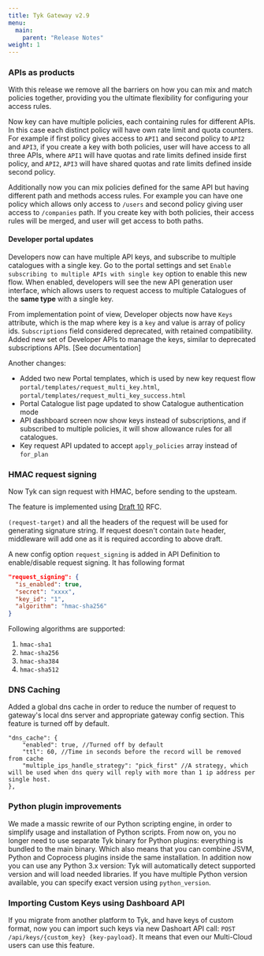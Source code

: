 ```yaml
---
title: Tyk Gateway v2.9
menu:
  main:
    parent: "Release Notes"
weight: 1
---
```


### APIs as products

With this release we remove all the barriers on how you can mix and match policies together, providing you the ultimate flexibility for configuring your access rules.

Now key can have multiple policies, each containing rules for different APIs. In this case each distinct policy will have own rate limit and quota counters. For example if first policy gives access to `API1` and second policy to `API2` and `API3`, if you create a key with both policies, user will have access to all three APIs, where `API1` will have quotas and rate limits defined inside first policy, and `API2`, `API3` will have shared quotas and rate limits defined inside second policy.

Additionally now you can mix policies defined for the same API but having different path and methods access rules. For example you can have one policy which allows only access to `/users`  and second policy giving user access to `/companies` path. If you create key with both policies, their access rules will be merged, and user will get access to both paths.

#### Developer portal updates

Developers now can have multiple API keys, and subscribe to multiple catalogues with a single key. Go to the portal settings and set `Enable subscribing to multiple APIs with single key` option to enable this new flow. When enabled, developers will see the new API generation user interface, which allows users to request access to multiple Catalogues of the **same type**  with a single key. 

From implementation point of view, Developer objects now have  `Keys` attribute, which is the map where key is a `key` and value is array of policy ids. `Subscriptions` field considered deprecated, with retained compatibility. Added new set of Developer APIs to manage the keys, similar to deprecated subscriptions APIs. [See documentation]

Another changes:
- Added two new Portal templates, which is used by new key request flow  `portal/templates/request_multi_key.html`, `portal/templates/request_multi_key_success.html`
- Portal Catalogue list page updated to show Catalogue authentication mode
- API dashboard screen now show keys instead of subscriptions, and if subscribed to multiple policies, it will show allowance rules for all catalogues.
- Key request API updated to accept `apply_policies` array instead of `for_plan`

### HMAC request signing 

Now Tyk can sign request with HMAC, before sending to the upsteam.

The feature is implemented using [Draft 10](https://tools.ietf.org/html/draft-cavage-http-signatures-10) RFC.

`(request-target)` and all the headers of the request will be used for generating signature string. 
If request doesn't contain `Date` header, middleware will add one as it is required according to above draft.

A new config option `request_signing` is added in API Definition to enable/disable request signing. It has following format

```json
"request_signing": {
  "is_enabled": true,
  "secret": "xxxx",
  "key_id": "1",
  "algorithm": "hmac-sha256"
}
```
Following algorithms are supported:
1. `hmac-sha1`
2. `hmac-sha256`
3. `hmac-sha384`
4. `hmac-sha512`

### DNS Caching
Added a global dns cache in order to reduce the number of request to gateway's local dns server and appropriate gateway config section. This feature is turned off by default.

```
"dns_cache": {
    "enabled": true, //Turned off by default
    "ttl": 60, //Time in seconds before the record will be removed from cache
    "multiple_ips_handle_strategy": "pick_first" //A strategy, which will be used when dns query will reply with more than 1 ip address per single host.
},
```

### Python plugin improvements
We made a massic rewrite of our Python scripting engine, in order to simplify usage and installation of Python scripts. 
From now on, you no longer need to use separate Tyk binary for Python plugins: everything is bundled to the main binary.
Which also means that you can combine JSVM, Python and Coprocess plugins inside the same installation. 
In addition now you can use any Python 3.x version: Tyk will automatically detect supported version and will load needed libraries. If you have multiple Python version available, you can specify exact version using `python_version`. 

### Importing Custom Keys using Dashboard API
If you migrate from another platform to Tyk, and have keys of custom format, now you can import such keys via new Dashoart API call: `POST /api/keys/{custom_key} {key-payload}`. It means that even our Multi-Cloud users can use this feature. 
